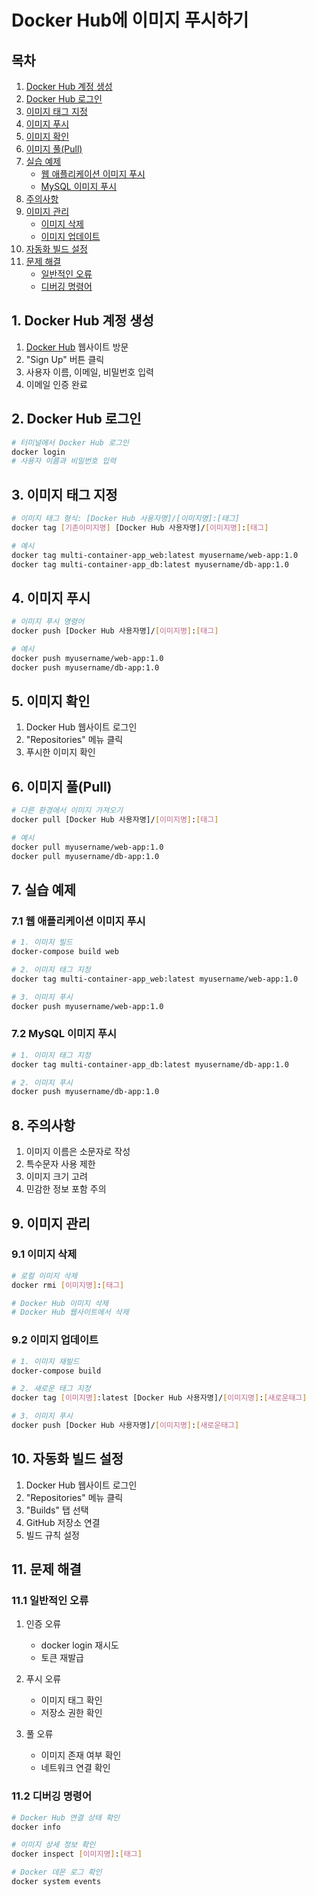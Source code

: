 # Docker Hub에 이미지 푸시하기

## 목차
1. [Docker Hub 계정 생성](#1-docker-hub-계정-생성)
2. [Docker Hub 로그인](#2-docker-hub-로그인)
3. [이미지 태그 지정](#3-이미지-태그-지정)
4. [이미지 푸시](#4-이미지-푸시)
5. [이미지 확인](#5-이미지-확인)
6. [이미지 풀(Pull)](#6-이미지-풀pull)
7. [실습 예제](#7-실습-예제)
   - [웹 애플리케이션 이미지 푸시](#71-웹-애플리케이션-이미지-푸시)
   - [MySQL 이미지 푸시](#72-mysql-이미지-푸시)
8. [주의사항](#8-주의사항)
9. [이미지 관리](#9-이미지-관리)
   - [이미지 삭제](#91-이미지-삭제)
   - [이미지 업데이트](#92-이미지-업데이트)
10. [자동화 빌드 설정](#10-자동화-빌드-설정)
11. [문제 해결](#11-문제-해결)
    - [일반적인 오류](#111-일반적인-오류)
    - [디버깅 명령어](#112-디버깅-명령어)

## 1. Docker Hub 계정 생성
1. [Docker Hub](https://hub.docker.com) 웹사이트 방문
2. "Sign Up" 버튼 클릭
3. 사용자 이름, 이메일, 비밀번호 입력
4. 이메일 인증 완료

## 2. Docker Hub 로그인
```bash
# 터미널에서 Docker Hub 로그인
docker login
# 사용자 이름과 비밀번호 입력
```

## 3. 이미지 태그 지정
```bash
# 이미지 태그 형식: [Docker Hub 사용자명]/[이미지명]:[태그]
docker tag [기존이미지명] [Docker Hub 사용자명]/[이미지명]:[태그]

# 예시
docker tag multi-container-app_web:latest myusername/web-app:1.0
docker tag multi-container-app_db:latest myusername/db-app:1.0
```

## 4. 이미지 푸시
```bash
# 이미지 푸시 명령어
docker push [Docker Hub 사용자명]/[이미지명]:[태그]

# 예시
docker push myusername/web-app:1.0
docker push myusername/db-app:1.0
```

## 5. 이미지 확인
1. Docker Hub 웹사이트 로그인
2. "Repositories" 메뉴 클릭
3. 푸시한 이미지 확인

## 6. 이미지 풀(Pull)
```bash
# 다른 환경에서 이미지 가져오기
docker pull [Docker Hub 사용자명]/[이미지명]:[태그]

# 예시
docker pull myusername/web-app:1.0
docker pull myusername/db-app:1.0
```

## 7. 실습 예제
### 7.1 웹 애플리케이션 이미지 푸시
```bash
# 1. 이미지 빌드
docker-compose build web

# 2. 이미지 태그 지정
docker tag multi-container-app_web:latest myusername/web-app:1.0

# 3. 이미지 푸시
docker push myusername/web-app:1.0
```

### 7.2 MySQL 이미지 푸시
```bash
# 1. 이미지 태그 지정
docker tag multi-container-app_db:latest myusername/db-app:1.0

# 2. 이미지 푸시
docker push myusername/db-app:1.0
```

## 8. 주의사항
1. 이미지 이름은 소문자로 작성
2. 특수문자 사용 제한
3. 이미지 크기 고려
4. 민감한 정보 포함 주의

## 9. 이미지 관리
### 9.1 이미지 삭제
```bash
# 로컬 이미지 삭제
docker rmi [이미지명]:[태그]

# Docker Hub 이미지 삭제
# Docker Hub 웹사이트에서 삭제
```

### 9.2 이미지 업데이트
```bash
# 1. 이미지 재빌드
docker-compose build

# 2. 새로운 태그 지정
docker tag [이미지명]:latest [Docker Hub 사용자명]/[이미지명]:[새로운태그]

# 3. 이미지 푸시
docker push [Docker Hub 사용자명]/[이미지명]:[새로운태그]
```

## 10. 자동화 빌드 설정
1. Docker Hub 웹사이트 로그인
2. "Repositories" 메뉴 클릭
3. "Builds" 탭 선택
4. GitHub 저장소 연결
5. 빌드 규칙 설정

## 11. 문제 해결
### 11.1 일반적인 오류
1. 인증 오류
   - docker login 재시도
   - 토큰 재발급

2. 푸시 오류
   - 이미지 태그 확인
   - 저장소 권한 확인

3. 풀 오류
   - 이미지 존재 여부 확인
   - 네트워크 연결 확인

### 11.2 디버깅 명령어
```bash
# Docker Hub 연결 상태 확인
docker info

# 이미지 상세 정보 확인
docker inspect [이미지명]:[태그]

# Docker 데몬 로그 확인
docker system events
```
